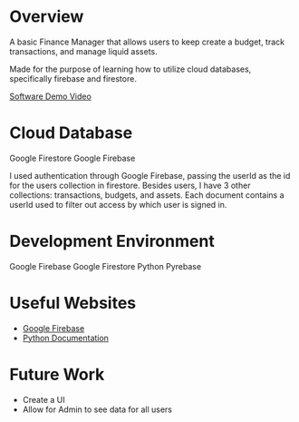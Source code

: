# Overview

A basic Finance Manager that allows users to keep create a budget, track transactions, and manage liquid assets.

Made for the purpose of learning how to utilize cloud databases, specifically firebase and firestore.

[Software Demo Video](http://youtube.link.goes.here)

# Cloud Database

Google Firestore
Google Firebase

I used authentication through Google Firebase, passing the userId as the id for the users collection in firestore. Besides users, I have 3 other collections: transactions, budgets, and assets. Each document contains a userId used to filter out access by which user is signed in.

# Development Environment

Google Firebase
Google Firestore
Python
Pyrebase

# Useful Websites

- [Google Firebase]([https://firebase.google.com/])
- [Python Documentation]([https://www.python.org/doc/])

# Future Work

- Create a UI
- Allow for Admin to see data for all users

